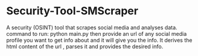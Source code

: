 # Security-Tool-SMScraper
A security (OSINT) tool that scrapes social media and analyses data.
command to run:
python main.py
then provide an url of any social media profile you want to get info about and it will give you the info. It derives the html content of the url , parses it and provides the desired info.
